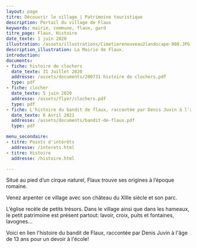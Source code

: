 ```yaml
---
layout: page
titre: Découvrir le village | Patrimoine touristique
description: Portail du village de Flaux
keywords: mairie, commune, flaux, gard
titre_page: Flaux, Histoire
date_texte: 1 juin 2020
illustration: /assets/illustrations/Cimetierenouveau2landscape-980.JPG
description_illustration: La Mairie de Flaux.
introduction:
documents:
- fiche: histoire de clochers
  date_texte: 31 Juillet 2020
  addresse: /assets/documents/200731 histoire de clochers.pdf
  type: pdf
- fiche: clocher
  date_texte: 5 juin 2020
  addresse: /assets/flyer/clochers.pdf
  type: pdf
- fiche: L'histoire du bandit de flaux, raccontée par Denis Juvin à l'age de 13 ans
  date_texte: 6 Avril 2021
  addresse: /assets/documents/bandit-de-flaux.pdf
  type: pdf

menu_secondaire:
- titre: Points d'intérêts
  addresse: /interets.html
- titre: Histoire
  addresse: /histoire.html

---
```


Situé au pied d’un cirque naturel, Flaux trouve ses origines à l’époque romaine. 

Venez arpenter ce village avec son château du XIIIe siècle et son parc.

L’église recèle de petits trésors. Dans le village ainsi que dans les hameaux, le petit patrimoine est présent partout: lavoir, croix, puits et fontaines, lavognes…

Voici en lien l'histoire du bandit de Flaux, raccontée par Denis Juvin à l'âge de 13 ans pour un devoir à l'école!
